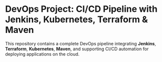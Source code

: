 # DevOps Project: CI/CD Pipeline with Jenkins, Kubernetes, Terraform & Maven

This repository contains a complete DevOps pipeline integrating **Jenkins**, **Terraform**, **Kubernetes**, **Maven**, and supporting CI/CD automation for deploying applications on the cloud.
